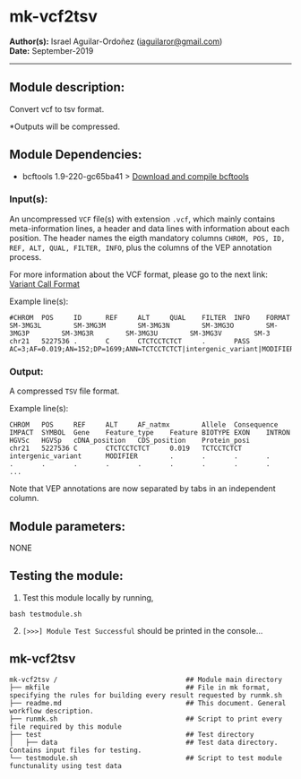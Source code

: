 # mk-vcf2tsv
**Author(s):** Israel Aguilar-Ordoñez (iaguilaror@gmail.com)  
**Date:** September-2019  

---

## Module description:
Convert vcf to tsv format. 


*Outputs will be compressed.

## Module Dependencies:
* bcftools 1.9-220-gc65ba41 >
[Download and compile bcftools](https://samtools.github.io/bcftools/)

### Input(s):

An uncompressed `VCF` file(s) with extension `.vcf`, which mainly contains meta-information lines, a header and data lines with information about each position. The header names the eigth mandatory columns `CHROM, POS, ID, REF, ALT, QUAL, FILTER, INFO`, plus the columns of the VEP annotation process.

For more information about the VCF format, please go to the next link: [Variant Call Format](https://www.internationalgenome.org/wiki/Analysis/Variant%20Call%20Format/vcf-variant-call-format-version-40/)


Example line(s):
```
#CHROM  POS     ID      REF     ALT     QUAL    FILTER  INFO    FORMAT  SM-3MG3L        SM-3MG3M        SM-3MG3N        SM-3MG3O        SM-3MG3P        SM-3MG3R        SM-3MG3U        SM-3MG3V        SM-3
chr21   5227536 .       C       CTCTCCTCTCT     .       PASS    AC=3;AF=0.019;AN=152;DP=1699;ANN=TCTCCTCTCT|intergenic_variant|MODIFIER|||||||||||||||||||insertion|||||||||||||||||chr21:g.5227537_5227538i
```

### Output:

A compressed `TSV` file format.

Example line(s):

```
CHROM   POS     REF     ALT     AF_natmx        Allele  Consequence     IMPACT  SYMBOL  Gene    Feature_type    Feature BIOTYPE EXON    INTRON  HGVSc   HGVSp   cDNA_position   CDS_position    Protein_posi
chr21   5227536 C       CTCTCCTCTCT     0.019   TCTCCTCTCT      intergenic_variant      MODIFIER        .       .       .       .       .       .       .       .       .       .       .       .       .
...
```
Note that VEP annotations are now separated by tabs in an independent column.

## Module parameters:
NONE

## Testing the module:

1. Test this module locally by running,
```
bash testmodule.sh
```

2. `[>>>] Module Test Successful` should be printed in the console...

## mk-vcf2tsv

````
mk-vcf2tsv /    	               		    ## Module main directory
├── mkfile						   		    ## File in mk format, specifying the rules for building every result requested by runmk.sh
├── readme.md							    ## This document. General workflow description.
├── runmk.sh								## Script to print every file required by this module
├── test									## Test directory
│   ├── data								## Test data directory. Contains input files for testing.
└── testmodule.sh					        ## Script to test module functunality using test data
````

